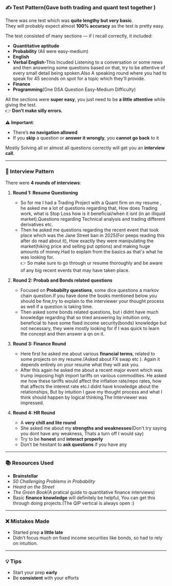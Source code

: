 ### ✍️ Test Pattern(Gave both trading and quant test together )

There was one test which was **quite lengthy but very basic**.  
They will probably expect almost **100% accuracy** as the test is pretty easy.

The test consisted of many sections — if I recall correctly, it included:  
- **Quantitative aptitude**  
- **Probability** (All were easy-medium) 
- **English**  
- **Verbal English**-This Incuded Listening to a conversation or some news and then answering some questions based on that, try to be attentive of every small detail being spoken.Also A speaking round where you had to speak for 45 seconds on spot for a topic which they'll provide.
- **Finance**  
- **Programming**(One DSA Question Easy-Medium Difficulty)

All the sections were **super easy**, you just need to be **a little attentive** while giving the test.  
👉 **Don’t make silly errors.**

⚠️ **Important**:  
- There’s **no navigation allowed**  
- If you **skip** a question or **answer it wrongly**, you **cannot go back** to it

Mostly Solving all or almost all questions correctly will get you an **interview call**.

---

### 👥 Interview Pattern

There were **4 rounds of interviews**:

1. **Round 1: Resume Questioning**  
   - So for me I had a Trading Project with a Quant firm on my resume , he asked me a lot of questions regarding that, How does Trading work, what is Stop Loss how is it beneficial/when it isnt (in an illiquid market).Questions regarding Technical analysis and trading different derivatives etc.
   - Then he asked me questions regarding the recent event that took place which was the Jane Street ban in 2025(For peeps reading this after do read about it), How exactly they were manipulating the market(hiking price and selling put options) and making huge amounts of money.Had to explain from the basics as that's what he was looking for.  
     👉 So make sure to go through ur resume thoroughly and be aware of any big recent events that may have taken place.

2. **Round 2: Probab and Bonds related questions**  
   - Focused on **Probabilty questions**, some dice questions a markov chain question.If you have done the books mentioned below you should be fine,try to explain to the interviewer your thought process as well if a question is taking time.  
   - Then asked some bonds related questions, but i didnt have much knowledge regarding that so tried answering by intuition only, beneficial to have some  fixed income security(bonds) knowledge but not necessary, they were mostly looking for if I was quick to learn the concept and then answer a qn on it.
   

3. **Round 3: Finance Round**  
   - Here first he asked me about various **financial terms**, related to some projects on my resume.(Asked about FX swap etc ). Again it depends entirely on your resume what they will ask you.
   - After this again he asked me about  a recent major event which was trump imposing high import tariffs on various commodities. He asked me how these tariffs would affect  the inflation rate/repo rates, how that affects  the interest rate  etc.I didnt have knowledge about the relationships, But by intuition I gave my thought process and what I think should happen by logical thinking.The Interviewer was impressed.

4. **Round 4: HR Round**  
   - A **very chill and lite round**  
   - She asked me about my **strengths and weaknesses**(Don't try saying you dont have any weakness, Thats a turn off I would say) 
   - Try to be **honest** and **interact properly**  
   - Don’t be hesitant to **ask questions** if you have any

---

### 📚 Resources Used

- **Brainstellar**
- *50 Challenging Problems in Probability*
- *Heard on the Street*
- *The Green Book*(A pratical guide to quantitative finance interviews)  
- Basic **finance knowledge** will definitely be helpful, You can get this through doing projects.(The QIP vertical is always open :)

---

### ❌ Mistakes Made

- Started prep **a little late**
- Didn’t focus much on fixed income securities like bonds, so had to rely on intuition.

---

### 💡 Tips

- Start your prep **early**  
- Be **consistent** with your efforts
